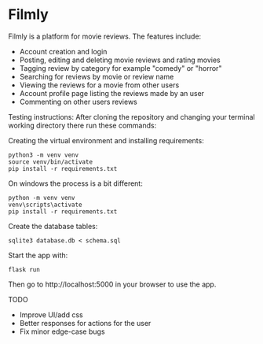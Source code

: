 # Filmly

Filmly is a platform for movie reviews. 
The features include:

* Account creation and login 
* Posting, editing and deleting movie reviews and rating movies 
* Tagging review by category for example "comedy" or "horror"
* Searching for reviews by movie or review name 
* Viewing the reviews for a movie from other users
* Account profile page listing the reviews made by an user
* Commenting on other users reviews 

Testing instructions:
After cloning the repository and changing your terminal working directory there run these commands:

Creating the virtual environment and installing requirements:

```
python3 -m venv venv
source venv/bin/activate
pip install -r requirements.txt
```

On windows the process is a bit different:

```
python -m venv venv
venv\scripts\activate
pip install -r requirements.txt
```

Create the database tables:

```
sqlite3 database.db < schema.sql
```

Start the app with:

```
flask run
```

Then go to http://localhost:5000 in your browser to use the app.

TODO
* Improve UI/add css 
* Better responses for actions for the user
* Fix minor edge-case bugs